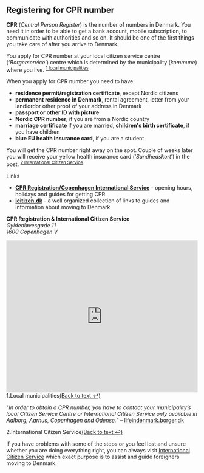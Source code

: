 ## Registering for CPR number

**CPR** (*Central Person Register*) is the number of numbers in Denmark. You need it in order to be able to get a bank account, mobile subscription, to communicate with authorities and so on. It should be one of the first things you take care of after you arrive to Denmark.

You apply for CPR number at your local citizen service centre (*‘Borgerservice’*) centre which is determined by the municipality (*kommune*) where you live. <sup id="local-municipalities-anchor"><a href="#local-municipalities" class="footnote-ref">1&nbsp;local municipalities</a></sup>

When you apply for CPR number you need to have:

- **residence permit/registration certificate**, except Nordic citizens
- **permanent residence in Denmark**, rental agreement, letter from your landlordor other proof of your address in Denmark
- **passport or other ID with picture**
- **Nordic CPR number**, if you are from a Nordic country
- **marriage certificate** if you are married, **children's birth certificate**, if you have children
- **blue EU health insurance card**, if you are a student

You will get the CPR number right away on the spot. Couple of weeks later you will receive your yellow health insurance card (‘*Sundhedskort*’) in the post. <sup id="international-citizen-service-anchor"><a href="#international-citizen-service" class="footnote-ref">2&nbsp;International Citizen Service</a></sup>

<div class="box  links">
<div class="box-title"><i class="icon-link"></i>Links</div>
<ul>
<li><a href="http://subsite.kk.dk/sitecore/content/Subsites/CityOfCopenhagen/SubsiteFrontpage/MovingToCopenhagen/CPR%20Registration.aspx" target="_blank"><b>CPR Registration/Copenhagen International Service</b></a> - opening hours, holidays and guides for getting CPR</li>
<li><a href="http://icitizen.dk/" target="_blank"><b>icitizen.dk</b></a> - a well organized collection of links to guides and information about moving to Denmark</li>
</ul>
</div>

**CPR Registration & International Citizen Service**<br>
*Gyldenløvesgade 11*<br>
*1600 Copenhagen V*

<iframe src="https://www.google.com/maps/embed?pb=!1m18!1m12!1m3!1d2249.528255945189!2d12.562828299999987!3d55.6798030999999!2m3!1f0!2f0!3f0!3m2!1i1024!2i768!4f13.1!3m3!1m2!1s0x4652530ed4f67f69%3A0xbffb99a6d0a8aade!2sGyldenl%C3%B8vesgade+11!5e0!3m2!1sen!2s!4v1403735030387" width="100%" height="400" frameborder="0" style="border:0"></iframe>

<div class="footnotes">

<div id="local-municipalities" class="footnote">
<div class="footnote-header"><span class="footnote-counter">1.</span>Local municipalities<a href="#local-municipalities-anchor" rev="footnote" class="footnote-backref">(Back to text &#8617;)</a></div>
<p>“<em>In order to obtain a CPR number, you have to contact your municipality’s local Citizen Service Centre or International Citizen Service only available in Aalborg, Aarhus, Copenhagen and Odense.</em>” – <a href="https://lifeindenmark.borger.dk/Pages/CPR---Registration-in-Denmark.aspx?NavigationTaxonomyId=acd64327-f4ac-412d-b262-620c9476a1b4" target="_blank">lifeindenmark.borger.dk</a></p>
</div>

<div id="international-citizen-service" class="footnote">
<div class="footnote-header"><span class="footnote-counter">2.</span>International Citizen Service<a href="#international-citizen-service-anchor" rev="footnote" class="footnote-backref">(Back to text &#8617;)</a></div>
<p>If you have problems with some of the steps or you feel lost and unsure whether you are doing everything right, you can always visit <a href="http://statsforvaltning.dk/site.aspx?p=8191" target="_blank">International Citizen Service</a> which exact purpose is to assist and guide foreigners moving to Denmark.</p>
</div>

</div>
